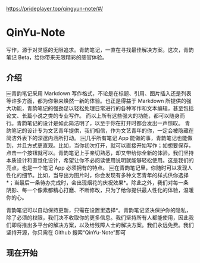 https://prideplayer.top/qingyun-note/#/

# QinYu-Note
写作，源于对灵感的无限追求。青韵笔记，一直在寻找最佳解决方案。这次，青韵笔记 Beta，给你带来无限精彩的感官体验。
## 介绍
￼青韵笔记采用 Markdown 写作格式，不论是在标题、引用、图片插入还是列表等许多方面，都为你带来焕然一新的体验。也正是得益于 Markdown 所提供的强大功能，青韵笔记的强劲足以轻松处理日常进行的各种写作和文本编辑，甚至包括论文、长篇小说之类的专业写作。
而以上所有这些强大的功能，都可以随身而行。青韵笔记的设计是如此简洁明了，以至于你在打开时都会发出一声惊叹。
青韵笔记的设计专为文艺青年提供，我们相信，作为文艺青年的你，一定会被隐藏在简洁外表下的深邃内涵所打动。
￼几乎所有笔记 App 能做的事，青韵笔记也能做到，并且方式更直观。比如，当你初次打开，就可以直接开始写作；如想要保存，点击一个按钮就可以。青韵笔记上手亲切熟悉，却又带给你全新的体验。我们坚持本质设计和直觉化设计，希望让你不必阅读使用说明就能够轻松使用。这是我们的亮点，也是一个笔记 App 必须拥有的特点。
 ￼在青韵笔记里，你随时可以发现人性化的细节。比如，当导出为图片时，你会发现有多种文艺青年的样式供你选择*；当最后一条待办完成时，会出现烟花的庆祝效果*。除此之外，我们对每一条阴影、每一个像素都精心打磨、不断修改，只为了给你提供最人性化的体验，温暖你的心。

 青韵笔记可以自动保持更新，只需在设置里选择*。青韵笔记坚决保护你的隐私，除了必须的权限，我们决不收取你的更多信息。我们坚持所有人都能使用，因此我们即将推出多平台的解决方案，以及给残障人士的解决方案。我们永远免费。我们坚持开源，你只需在 Github 搜索“QinYu-Note”即可

 ## 现在开始
